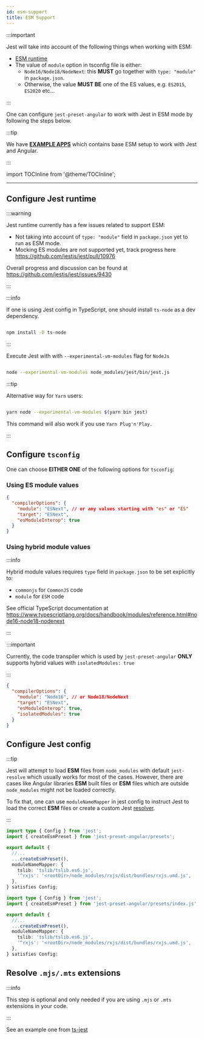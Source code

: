 ```yaml
---
id: esm-support
title: ESM Support
---
```


:::important

Jest will take into account of the following things when working with ESM:

- [ESM runtime](https://jestjs.io/docs/en/ecmascript-modules)
- The value of `module` option in tsconfig file is either:
  - `Node16/Node18/NodeNext`: this **MUST** go together with `type: "module"` in `package.json`.
  - Otherwise, the value **MUST BE** one of the ES values, e.g. `ES2015`, `ES2020` etc...

:::

One can configure `jest-preset-angular` to work with Jest in ESM mode by following the steps below.

:::tip

We have [**EXAMPLE APPS**](https://github.com/thymikee/jest-preset-angular/tree/main/examples) which contains base ESM setup to work with Jest and Angular.

:::

import TOCInline from '@theme/TOCInline';

<TOCInline toc={toc.slice(0)} />

---

## Configure Jest runtime

:::warning

Jest runtime currently has a few issues related to support ESM:

- Not taking into account of `type: "module"` field in `package.json` yet to run as ESM mode.
- Mocking ES modules are not supported yet, track progress here https://github.com/jestjs/jest/pull/10976

Overall progress and discussion can be found at https://github.com/jestjs/jest/issues/9430

:::

:::info

If one is using Jest config in TypeScript, one should install `ts-node` as a dev dependency.

```bash npm2yarn

npm install -D ts-node

```

:::

Execute Jest with with `--experimental-vm-modules` flag for `NodeJs`

```bash

node --experimental-vm-modules node_modules/jest/bin/jest.js

```

:::tip

Alternative way for `Yarn` users:

```bash

yarn node --experimental-vm-modules $(yarn bin jest)

```

This command will also work if you use `Yarn Plug'n'Play.`

:::

## Configure `tsconfig`

One can choose **EITHER ONE** of the following options for `tsconfig`:

### Using ES module values

```json title="tsconfig.spec.json"
{
  "compilerOptions": {
    "module": "ESNext", // or any values starting with "es" or "ES"
    "target": "ESNext",
    "esModuleInterop": true
  }
}
```

### Using hybrid module values

:::info

Hybrid module values requires `type` field in `package.json` to be set explicitly to:

- `commonjs` for `CommonJS` code
- `module` for `ESM` code

See official TypeScript documentation at https://www.typescriptlang.org/docs/handbook/modules/reference.html#node16-node18-nodenext

:::

:::important

Currently, the code transpiler which is used by `jest-preset-angular` **ONLY** supports hybrid values with `isolatedModules: true`

:::

```json title="tsconfig.spec.json"
{
  "compilerOptions": {
    "module": "Node16", // or Node18/NodeNext
    "target": "ESNext",
    "esModuleInterop": true,
    "isolatedModules": true
  }
}
```

## Configure Jest config

:::tip

Jest will attempt to load **ESM** files from `node_modules` with default `jest-resolve` which usually works for most of the cases.
However, there are cases like Angular libraries **ESM** built files or **ESM** files which are outside `node_modules` might not be loaded
correctly.

To fix that, one can use `moduleNameMapper` in jest config to instruct Jest to load the correct **ESM** files or create a
custom Jest [resolver](https://jestjs.io/docs/configuration#resolver-string).

:::

```ts title="jest.config.ts" tab={"label":"Node <22.18"}
import type { Config } from 'jest';
import { createEsmPreset } from 'jest-preset-angular/presets';

export default {
  //...
  ...createEsmPreset(),
  moduleNameMapper: {
    tslib: 'tslib/tslib.es6.js',
    '^rxjs': '<rootDir>/node_modules/rxjs/dist/bundles/rxjs.umd.js',
  },
} satisfies Config;
```

```ts title="jest.config.ts" tab={"label":"Node 22.18+"}
import type { Config } from 'jest';
import { createEsmPreset } from 'jest-preset-angular/presets/index.js';

export default {
  //...
  ...createEsmPreset(),
  moduleNameMapper: {
    tslib: 'tslib/tslib.es6.js',
    '^rxjs': '<rootDir>/node_modules/rxjs/dist/bundles/rxjs.umd.js',
  },
} satisfies Config;
```

## Resolve `.mjs/.mts` extensions

:::info

This step is optional and only needed if you are using `.mjs` or `.mts` extensions in your code.

:::

See an example one from [ts-jest](https://kulshekhar.github.io/ts-jest/docs/guides/esm-support)
